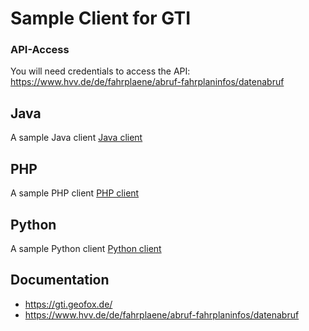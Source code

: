 # Sample Client for GTI

### API-Access
You will need credentials to access the API: https://www.hvv.de/de/fahrplaene/abruf-fahrplaninfos/datenabruf

## Java
A sample Java client 
[Java client](java/README.md)

## PHP
A sample PHP client 
[PHP client](php/README.md)

## Python
A sample Python client
[Python client](python/README.md)


## Documentation
* https://gti.geofox.de/
* https://www.hvv.de/de/fahrplaene/abruf-fahrplaninfos/datenabruf
